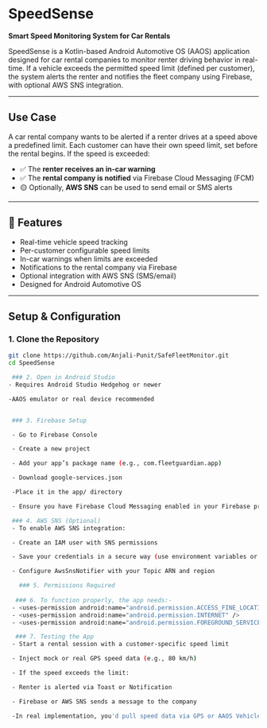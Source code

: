 #  SpeedSense

**Smart Speed Monitoring System for Car Rentals**

SpeedSense is a Kotlin-based Android Automotive OS (AAOS) application designed for car rental companies to monitor renter driving behavior in real-time. If a vehicle exceeds the permitted speed limit (defined per customer), the system alerts the renter and notifies the fleet company using Firebase, with optional AWS SNS integration.

---

##  Use Case

A car rental company wants to be alerted if a renter drives at a speed above a predefined limit. Each customer can have their own speed limit, set before the rental begins. If the speed is exceeded:

- ✅ The **renter receives an in-car warning**
- ✅ The **rental company is notified** via Firebase Cloud Messaging (FCM)
- 🟡 Optionally, **AWS SNS** can be used to send email or SMS alerts

---

## 🚀 Features

- Real-time vehicle speed tracking
- Per-customer configurable speed limits
- In-car warnings when limits are exceeded
- Notifications to the rental company via Firebase
- Optional integration with AWS SNS (SMS/email)
- Designed for Android Automotive OS

---

##  Setup & Configuration

### 1. Clone the Repository

```bash
git clone https://github.com/Anjali-Punit/SafeFleetMonitor.git
cd SpeedSense

 ### 2. Open in Android Studio
- Requires Android Studio Hedgehog or newer

-AAOS emulator or real device recommended


 ### 3. Firebase Setup

 - Go to Firebase Console

 - Create a new project

 - Add your app’s package name (e.g., com.fleetguardian.app)

 - Download google-services.json

 -Place it in the app/ directory

 - Ensure you have Firebase Cloud Messaging enabled in your Firebase project.

 ### 4. AWS SNS (Optional)
 - To enable AWS SNS integration:

 - Create an IAM user with SNS permissions

 - Save your credentials in a secure way (use environment variables or encrypted config)

 - Configure AwsSnsNotifier with your Topic ARN and region

   ### 5. Permissions Required  
  
  ### 6. To function properly, the app needs:-
 - <uses-permission android:name="android.permission.ACCESS_FINE_LOCATION" />
 - <uses-permission android:name="android.permission.INTERNET" />
 - <uses-permission android:name="android.permission.FOREGROUND_SERVICE" />

  ### 7. Testing the App
 - Start a rental session with a customer-specific speed limit

 - Inject mock or real GPS speed data (e.g., 80 km/h)

 - If the speed exceeds the limit:

 - Renter is alerted via Toast or Notification

 - Firebase or AWS SNS sends a message to the company

 -In real implementation, you'd pull speed data via GPS or AAOS Vehicle APIs.


